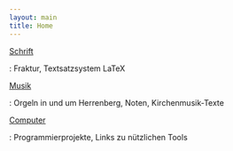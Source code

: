 ```yaml
---
layout: main
title: Home
---
```


[Schrift](schrift/index.html)

  : Fraktur, Textsatzsystem LaTeX

[Musik](musik/index.html)

  : Orgeln in und um Herrenberg, Noten, Kirchenmusik-Texte

[Computer](computer/index.html)

  : Programmierprojekte, Links zu nützlichen Tools
